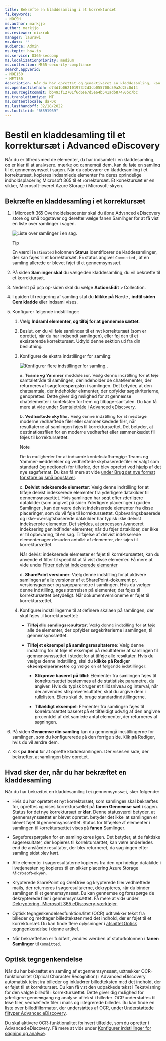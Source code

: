 ```yaml
---
title: Bekræfte en kladdesamling i et korrektursæt
f1.keywords:
- NOCSH
ms.author: markjjo
author: markjjo
ms.reviewer: nickrob
manager: laurawi
ms.date: ''
audience: Admin
ms.topic: how-to
ms.service: O365-seccomp
ms.localizationpriority: medium
ms.collection: M365-security-compliance
search.appverid:
- MOE150
- MET150
description: Når du har oprettet og genaktiveret en kladdesamling, kan du bekræfte den i et gennemsynssæt. Når du opbevarer en kladdesamling, tilføjes de indsamlede elementer for at gennemgå de i sagen. Når de indsamlede elementer er i korrektursættet, kan du analysere, gennemse og eksportere dem.
ms.openlocfilehash: d74d1b062101973d2d3cb055700c59a2d25c0d14
ms.sourcegitcommit: bb493f12701f6d6ee7d5e64b541adb87470bc7bc
ms.translationtype: MT
ms.contentlocale: da-DK
ms.lasthandoff: 02/18/2022
ms.locfileid: "63591969"
---
```

# <a name="commit-a-draft-collection-to-a-review-set-in-advanced-ediscovery"></a>Bestil en kladdesamling til et korrektursæt i Advanced eDiscovery

Når du er tilfreds med de elementer, du har indsamlet i en kladdesamling, og er klar til at analysere, mærke og gennemgå dem, kan du føje en samling til et gennemsynssæt i sagen. Når du opbevarer en kladdesamling i et korrektursæt, kopieres indsamlede elementer fra deres oprindelige indholdsplacering Microsoft 365 til et korrektursæt. Et korrektursæt er en sikker, Microsoft-leveret Azure Storage i Microsoft-skyen.

## <a name="commit-a-draft-collection-to-a-review-set"></a>Bekræfte en kladdesamling i et korrektursæt

1. I Microsoft 365 Overholdelsescenter skal du åbne Advanced eDiscovery store og små bogstaver og derefter vælge fanen Samlinger for at få vist  en liste over samlinger i sagen.

   ![Liste over samlinger i en sag.](../media/CommitDraftCollections1.png)

   > [!TIP]
   > En værdi i `Estimated` kolonnen **Status** identificerer de kladdesamlinger, der kan føjes til et korrektursæt. En status angiver `Committed` , at en samling allerede er blevet føjet til et gennemsynssæt.

2. På siden **Samlinger skal** du vælge den kladdesamling, du vil bekræfte til et korrektursæt.

3. Nederst på pop op-siden skal du vælge **ActionsEdit** >  Collection.

4. I guiden til redigering af samling skal du **klikke på** Næste **, indtil siden Gem kladde** eller indsaml vises.

5. Konfigurer følgende indstillinger:

   1. Vælg **Indsaml elementer, og tilføj for at gennemse sættet**.

   2. Beslut, om du vil føje samlingen til et nyt korrektursæt (som er oprettet, når du har indsendt samlingen), eller føj den til et eksisterende korrektursæt. Udfyld denne sektion ud fra din beslutning.

   3. Konfigurer de ekstra indstillinger for samling:

      ![Konfigurer flere indstillinger for samling.](../media/AeDAdditionalCollectionSettings.png).

       a. **Teams og Yammer** meddelelser: Vælg denne indstilling for at føje samtaletråde til samlingen, der indeholder de chatelementer, der returneres af søgeforespørgslen i samlingen. Det betyder, at den chatsamtale, der indeholder elementer, der opfylder søgekriterierne, genoprettes. Dette giver dig mulighed for at gennemse chatelementer i konteksten for frem og tilbage-samtalen. Du kan få mere at [vide under Samtaletråde i Advanced eDiscovery](conversation-review-sets.md).

       b. **Vedhæftede skyfiler**: Vælg denne indstilling for at medtage moderne vedhæftede filer eller sammenkædede filer, når resultaterne af samlingen føjes til korrektursættet. Det betyder, at destinationsfilen for en moderne vedhæftet eller sammenkædet fil føjes til korrektursættet.

       > [!NOTE]
       > De to muligheder for at indsamle kontekstafhængige Teams og Yammer-meddelelser og vedhæftede skybaserede filer er valgt som standard (og nedtonet) for tilfælde, der blev oprettet ved hjælp af det nye sagsformat. Du kan få mere at vide [under Brug det nye format for store og små bogstaver](advanced-ediscovery-new-case-format.md).

       c. **Delvist indekserede elementer**: Vælg denne indstilling for at tilføje delvist indekserede elementer fra yderligere datakilder til gennemsynssættet. Hvis samlingen har søgt efter yderligere datakilder (som angivet på siden  Yderligere placeringer i guiden Samlinger), kan der være delvist indekserede elementer fra disse placeringer, som du vil føje til korrektursættet. Opbevaringsbaserede og ikke-oversigtsbaserede datakilder har typisk ikke delvist indekserede elementer. Det skyldes, at processen Avanceret indeksering genindfinder elementer, når du føjer datakilder, der ikke er til opbevaring, til en sag. Tilføjelse af delvist indekserede elementer øger desuden antallet af elementer, der føjes til korrektursættet. <p> Når delvist indekserede elementer er føjet til korrektursættet, kan du anvende et filter til specifikt at få vist disse elementer. Få mere at vide under [Filtrer delvist indekserede elementer](review-set-search.md#filter-partially-indexed-items)

      d. **SharePoint versioner**: Vælg denne indstilling for at aktivere samlingen af alle versioner af et SharePoint-dokument pr. versionsgrænser og søgeparametre i samlingen. Hvis du vælger denne indstilling, øges størrelsen på elementer, der føjes til korrektursættet betydeligt. Når dokumentversionerne er føjet til korrektursættet, 

   4. Konfigurer indstillingerne til at definere skalaen på samlingen, der skal føjes til korrektursættet:

      - **Tilføj alle samlingsresultater**: Vælg denne indstilling for at føje alle de elementer, der opfylder søgekriterierne i samlingen, til gennemsynssættet.

      - **Tilføj et eksempel på samlingsresultaterne**: Vælg denne indstilling for at føje et eksempel på resultaterne af samlingen til gennemsynssættet i stedet for at tilføje alle resultater. Hvis du vælger denne indstilling, skal du **klikke på Rediger eksempelparametre** og vælge en af følgende indstillinger:

         - **Stikprøve baseret på tillid**: Elementer fra samlingen føjes til korrektursættet bestemmes af de statistiske parametre, du angiver. Hvis du typisk bruger et tillidsniveau og interval, når der anvendes stikprøveresultater, skal du angive dem i rullelisten. Ellers skal du bruge standardindstillingerne.

         - **Tilfældigt eksempel**: Elementer fra samlingen føjes til korrektursættet baseret på et tilfældigt udvalg af den angivne procentdel af det samlede antal elementer, der returneres af søgningen.

6. På siden **Gennemse din samling** kan du gennemgå indstillingerne for samlingen, som du konfigurerede på den forrige side. Klik **på** Rediger, hvis du vil ændre dem.

7. Klik **på Send** for at oprette kladdesamlingen. Der vises en side, der bekræfter, at samlingen blev oprettet.

## <a name="what-happens-after-you-commit-a-draft-collection"></a>Hvad sker der, når du har bekræftet en kladdesamling

Når du har bekræftet en kladdesamling i et gennemsynssæt, sker følgende:

- Hvis du har oprettet et nyt korrektursæt, som samlingen skal bekræftes for, oprettes og vises korrektursættet på **fanen Gennemse sæt** i sagen. Status for det nye korrektursæt er **klar**. Denne statusværdi betyder, at gennemsynssættet er blevet oprettet. betyder det ikke, at samlingen er blevet føjet til gennemsynssættet. Status for tilføjelse af elementer i samlingen til korrektursættet vises på **fanen** Samlinger.

- Søgeforespørgslen for en samling køres igen. Det betyder, at de faktiske søgeresultater, der kopieres til korrektursættet, kan være anderledes end de anslåede resultater, der blev returneret, da søgningen efter samling sidst blev kørt.

- Alle elementer i søgeresultaterne kopieres fra den oprindelige datakilde i livetjenesten og kopieres til en sikker placering Azure Storage Microsoft-skyen.

- Krypterede SharePoint og OneDrive og krypterede filer vedhæftede mails, der returneres i søgeresultaterne, dekrypteres, når du binder samlingen til et gennemsynssæt. Du kan gennemse og forespørge de dekrypterede filer i gennemsynssættet. Få mere at vide under [Dekryptering i Microsoft 365 eDiscovery-værktøjer](ediscovery-decryption.md).

- Optisk tegngenkendelsesfunktionalitet (OCR) udtrækker tekst fra billeder og medtager billedteksten med det indhold, der er føjet til et korrektursæt. Du kan finde flere oplysninger i [afsnittet Optisk tegngenkendelse](#optical-character-recognition) i denne artikel.

- Når bekræftelsen er fuldført, ændres værdien af statuskolonnen i **fanen Samlinger** til `Committed`.

## <a name="optical-character-recognition"></a>Optisk tegngenkendelse

Når du har bekræftet en samling af et gennemsynssæt, udtrækker OCR-funktionalitet (Optical Character Recognition) i Advanced eDiscovery automatisk tekst fra billeder og inkluderer billedteksten med det indhold, der er føjet til et korrektursæt. Du kan få vist den udpakkede tekst i Tekstvisning for den valgte billedfil i korrektursættet. Dette giver dig mulighed for yderligere gennemgang og analyse af tekst i billeder. OCR understøttes til løse filer, vedhæftede filer i mails og integrerede billeder. Du kan finde en liste over billedfilformater, der understøttes af OCR, under [Understøttede filtyper Advanced eDiscovery](supported-filetypes-ediscovery20.md#image).

Du skal aktivere OCR-funktionalitet for hvert tilfælde, som du opretter i Advanced eDiscovery. Få mere at vide under [Konfigurer indstillinger for søgning og analyse](configure-search-and-analytics-settings-in-advanced-ediscovery.md#optical-character-recognition-ocr).
